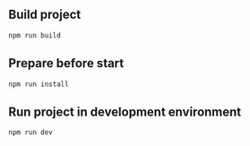 ## Build project

```bash
npm run build
```

## Prepare before start

```bash
npm run install
```

## Run project in development environment

```bash
npm run dev
```